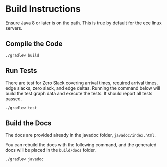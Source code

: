 # Build Instructions
Ensure Java 8 or later is on the path. This is true by default for the ece linux servers.

## Compile the Code
```
./gradlew build
```

## Run Tests
There are test for Zero Slack covering arrival times, required arrival times, edge slacks, zero slack, and edge deltas. Running the command below will build the test graph data and execute the tests. It should report all tests passed.

```
./gradlew test
```

## Build the Docs
The docs are provided already in the javadoc folder, `javadoc/index.html`.

You can rebuild the docs with the following command, and the generated docs will be
placed in the `build/docs` folder.

```
./gradlew javadoc
```
